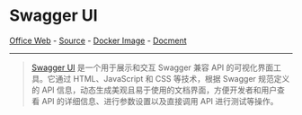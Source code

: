 # Swagger UI

[Office Web][1] - [Source][2] - [Docker Image][3] - [Docment][4]

---

> [Swagger UI][1] 是一个用于展示和交互 Swagger 兼容 API 的可视化界面工具。它通过 HTML、JavaScript 和 CSS 等技术，根据 Swagger 规范定义的 API 信息，动态生成美观且易于使用的文档界面，方便开发者和用户查看 API 的详细信息、进行参数设置以及直接调用 API 进行测试等操作。

[1]:https://swagger.io/tools/swagger-ui/
[2]:https://github.com/swagger-api/swagger-ui
[3]:https://hub.docker.com/r/swaggerapi/swagger-ui
[4]:https://swagger.io/docs/open-source-tools/swagger-ui/usage/installation/